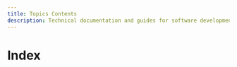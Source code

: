 ```yaml
---
title: Topics Contents
description: Technical documentation and guides for software development in BCC
---
```


# Index
